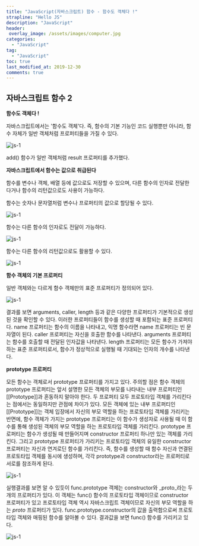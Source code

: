 ```yaml
---
title: "JavaScript(자바스크립트) 함수 - 함수도 객체다 !"
strapline: "Hello JS"
description: "JavaScript"
header:
 overlay_image: /assets/images/computer.jpg
categories:
  - "JavaScript"
tag:
  - "JavaScript"
toc: true
last_modified_at: 2019-12-30
comments: true
---
```


## 자바스크립트 함수 2

**함수도 객체다 !**<br>

자바스크립트에서는 '함수도 객체'다. 즉, 함수의 기본 기능인 코드 실행뿐만 아니라, 함수 자체가 일반 객체처럼 프로퍼티들을 가질 수 있다.<br>

![js-1](/assets/images/js-24-1.jpg)<br>

add() 함수가 일반 객체처럼 result 프로퍼티를 추가했다.<br>

**자바스크립트에서 함수는 값으로 취급된다**<br>

함수를 변수나 객체, 배열 등에 값으로도 저장할 수 있으며, 다른 함수의 인자로 전달한다거나 함수의 리턴값으로도 사용이 가능하다.<br>

함수는 숫자나 문자열처럼 변수나 프로퍼티의 값으로 할당될 수 있다.<br>

![js-1](/assets/images/js-24-2.jpg)<br>

함수는 다른 함수의 인자로도 전달이 가능하다.<br>

![js-1](/assets/images/js-24-3.jpg)<br>

함수는 다른 함수의 리턴값으로도 활용할 수 있다.<br>

![js-1](/assets/images/js-24-4.jpg)<br>

**함수 객체의 기본 프로퍼티**<br>

일반 객체와는 다르게 함수 객체만의 표준 프로퍼티가 정의되어 있다.<br>

![js-1](/assets/images/js-24-5.jpg)<br>

결과를 보면 arguments, caller, length 등과 같은 다양한 프로퍼티가 기본적으로 생성된 것을 확인할 수 있다. 이러한 프로퍼티들이 함수를 생성할 때 포함되는 표준 프로퍼티다. name 프로퍼티는 함수의 이름을 나타내고, 익명 함수라면 name 프로퍼티는 빈 문자열이 된다. caller 프로퍼티는 자신을 호출한 함수를 나타낸다. arguments 프로퍼티는 함수를 호출할 때 전달된 인자값을 나타낸다. length 프로퍼티는 모든 함수가 가져야하는 표준 프로퍼티로서, 함수가 정상적으로 실행될 때 기대되는 인자의 개수를 나타낸다.<br>

**prototype 프로퍼티**<br>

모든 함수는 객체로서 prototype 프로퍼티를 가지고 있다. 주의할 점은 함수 객체의 prototype 프로퍼티는 앞서 설명한 모든 객체의 부모를 나타내는 내부 프로퍼티인 [[Prototype]]과 혼동하지 말아야 한다. 두 프로퍼티 모두 프로토타입 객체를 가리킨다는 점에서는 동일하지만 관점에 차이가 있다. 모든 객체에 있는 내부 프로퍼티인 [[Prototype]]는 객체 입장에서 자신의 부모 역할을 하는 프로토타입 객체를 가리키는 반면에, 함수 객체가 가지는 prototype 프로퍼티는 이 함수가 생성자로 사용될 때 이 함수를 통해 생성된 객체의 부모 역할을 하는 프로토타입 객체를 가리킨다. prototype 프로퍼티는 함수가 생성될 때 만들어지며 constructor 프로퍼티 하나만 있는 객체를 가리킨다. 그리고 prototype 프로퍼티가 가리키는 프로토타입
객체의 유일한 constructor 프로퍼티는 자신과 연겨로딘 함수를 가리킨다. 즉, 함수를 생성할 때 함수 자신과 연결된 프로토타입 객체를 동시에 생성하며, 각각 prototype과 constructor라는 프로퍼티로 서로를 참조하게 된다.<br>

![js-1](/assets/images/js-24-6.jpg)<br>

실행결과를 보면 알 수 있듯이 func.prototype 객체는 constructor와 _proto_라는 두 개의 프로퍼티가 있다. 이 객체는 func() 함수의 프로토타입 객체이므로 constructor 프로퍼티가 있고 프로토타입 객체 역시 자바스크립트 객체이므로 자신의 부모 역할을 하는 _proto_ 프로퍼티가 있다. func.prototype.constructor의 값을 출력함으로써 프로토타입 객체와 매핑된 함수를 알아볼 수 있다. 결과값을 보면 func() 함수를 가리키고 있다.<br>

![js-1](/assets/images/js-24-7.jpg)<br>





